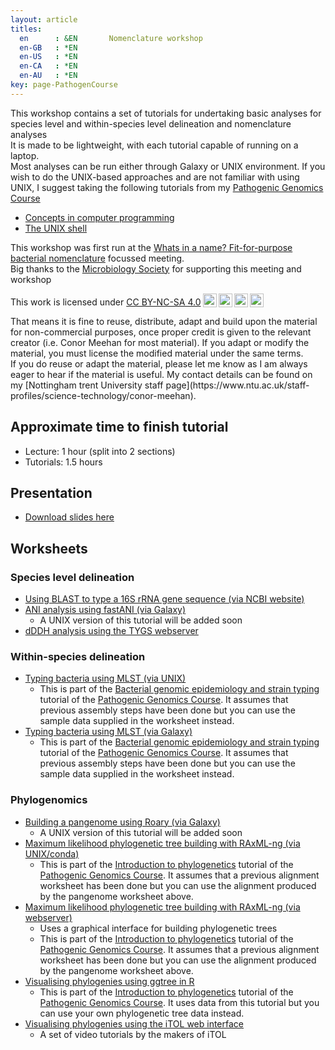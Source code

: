 ```yaml
---
layout: article
titles:
  en      : &EN       Nomenclature workshop 
  en-GB   : *EN
  en-US   : *EN
  en-CA   : *EN
  en-AU   : *EN
key: page-PathogenCourse
---
```



This workshop contains a set of tutorials for undertaking basic analyses for species level and within-species level delineation and nomenclature analyses<br />
It is made to be lightweight, with each tutorial capable of running on a laptop. <br/>
Most analyses can be run either through Galaxy or UNIX environment. If you wish to do the UNIX-based approaches and are not familiar with using UNIX, I suggest taking the following tutorials from my [Pathogenic Genomics Course](https://conmeehan.github.io/PathogenDataCourse/PathogenDataCourse)  <br/>
* [Concepts in computer programming](https://conmeehan.github.io/PathogenDataCourse/ConceptsInComputerProgramming)
* [The UNIX shell](https://conmeehan.github.io/PathogenDataCourse/UNIXshell)

This workshop was first run at the [Whats in a name? Fit-for-purpose bacterial nomenclature](https://microbiologysociety.org/event/society-events-and-meetings/bacterial-nomenclature.html) focussed meeting. <br />
Big thanks to the [Microbiology Society](https://microbiologysociety.org/) for supporting this meeting and workshop


<p xmlns:cc="http://creativecommons.org/ns#" >This work is licensed under <a href="http://creativecommons.org/licenses/by-nc-sa/4.0/?ref=chooser-v1" target="_blank" rel="license noopener noreferrer" style="display:inline-block;">CC BY-NC-SA 4.0<img style="height:22px!important;margin-left:3px;vertical-align:text-bottom;" src="https://mirrors.creativecommons.org/presskit/icons/cc.svg?ref=chooser-v1"><img style="height:22px!important;margin-left:3px;vertical-align:text-bottom;" src="https://mirrors.creativecommons.org/presskit/icons/by.svg?ref=chooser-v1"><img style="height:22px!important;margin-left:3px;vertical-align:text-bottom;" src="https://mirrors.creativecommons.org/presskit/icons/nc.svg?ref=chooser-v1"><img style="height:22px!important;margin-left:3px;vertical-align:text-bottom;" src="https://mirrors.creativecommons.org/presskit/icons/sa.svg?ref=chooser-v1"></a></p>
That means it is fine to reuse, distribute, adapt and build upon the material for non-commercial purposes, once proper credit is given to the relevant creator (i.e. Conor Meehan for most material). If you adapt or modify the material, you must license the modified material under the same terms. <br />
If you do reuse or adapt the material, please let me know as I am always eager to hear if the material is useful. My contact details can be found on my [Nottingham trent University staff page](https://www.ntu.ac.uk/staff-profiles/science-technology/conor-meehan). <br />



## Approximate time to finish tutorial
* Lecture: 1 hour (split into 2 sections)
* Tutorials: 1.5 hours



## Presentation

* [Download slides here](https://conmeehan.github.io/NomenclatureWorkshop/SlideSets/NomenclatureAnalysis.pptx)


## Worksheets 
### Species level delineation
* [Using BLAST to type a 16S rRNA gene sequence (via NCBI website)](https://conmeehan.github.io/NomenclatureWorkshop/Worksheets/NCBI_BLAST_16S)
* [ANI analysis using fastANI (via Galaxy)](https://conmeehan.github.io/NomenclatureWorkshop/Worksheets/fastANI_Galaxy)
  * A UNIX version of this tutorial will be added soon
* [dDDH analysis using the TYGS webserver](https://conmeehan.github.io/NomenclatureWorkshop/Worksheets/TYGS_Webserver)

### Within-species delineation
* [Typing bacteria using MLST (via UNIX)](https://conmeehan.github.io/PathogenDataCourse/Worksheets/TypingBacteria_MLST_UNIX)
  * This is part of the [Bacterial genomic epidemiology and strain typing](https://conmeehan.github.io/PathogenDataCourse/GenomicEpiTyping) tutorial of the [Pathogenic Genomics Course](https://conmeehan.github.io/PathogenDataCourse/PathogenDataCourse). It assumes that previous assembly steps have been done but you can use the sample data supplied in the worksheet instead.
* [Typing bacteria using MLST (via Galaxy)](https://conmeehan.github.io/PathogenDataCourse/Worksheets/TypingBacteria_MLST_Galaxy)
  * This is part of the [Bacterial genomic epidemiology and strain typing](https://conmeehan.github.io/PathogenDataCourse/GenomicEpiTyping) tutorial of the [Pathogenic Genomics Course](https://conmeehan.github.io/PathogenDataCourse/PathogenDataCourse). It assumes that previous assembly steps have been done but you can use the sample data supplied in the worksheet instead.

### Phylogenomics
* [Building a pangenome using Roary (via Galaxy)](https://conmeehan.github.io/NomenclatureWorkshop/Worksheets/Roary_Galaxy)
  * A UNIX version of this tutorial will be added soon
* [Maximum likelihood phylogenetic tree building with RAxML-ng (via UNIX/conda)](https://conmeehan.github.io/PathogenDataCourse/Worksheets/MLPhylogenetics_RAxML-NG)
  * This is part of the [Introduction to phylogenetics](https://conmeehan.github.io/PathogenDataCourse/IntroToPhylogenetics) tutorial of the [Pathogenic Genomics Course](https://conmeehan.github.io/PathogenDataCourse/PathogenDataCourse). It assumes that a previous alignment worksheet has been done but you can use the alignment produced by the pangenome worksheet above.
* [Maximum likelihood phylogenetic tree building with RAxML-ng (via webserver)](https://conmeehan.github.io/PathogenDataCourse/Worksheets/MLPhylogenetics_RAxML-NG_Web)
  * Uses a graphical interface for building phylogenetic trees
  * This is part of the [Introduction to phylogenetics](https://conmeehan.github.io/PathogenDataCourse/IntroToPhylogenetics) tutorial of the [Pathogenic Genomics Course](https://conmeehan.github.io/PathogenDataCourse/PathogenDataCourse). It assumes that a previous alignment worksheet has been done but you can use the alignment produced by the pangenome worksheet above.
* [Visualising phylogenies using ggtree in R](https://conmeehan.github.io/PathogenDataCourse/Worksheets/VisualisePhylogenetics_ggtree)
  * This is part of the [Introduction to phylogenetics](https://conmeehan.github.io/PathogenDataCourse/IntroToPhylogenetics) tutorial of the [Pathogenic Genomics Course](https://conmeehan.github.io/PathogenDataCourse/PathogenDataCourse). It uses data from this tutorial but you can use your own phylogenetic tree data instead.
* [Visualising phylogenies using the iTOL web interface](https://itol.embl.de/video_tutorial.cgi)
  * A set of video tutorials by the makers of iTOL